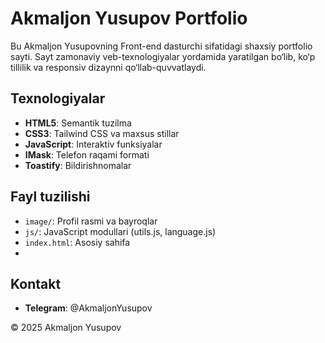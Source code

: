 # Akmaljon Yusupov Portfolio

Bu Akmaljon Yusupovning Front-end dasturchi sifatidagi shaxsiy portfolio sayti. Sayt zamonaviy veb-texnologiyalar yordamida yaratilgan bo‘lib, ko‘p tillilik va responsiv dizaynni qo‘llab-quvvatlaydi.

## Texnologiyalar

- **HTML5**: Semantik tuzilma
- **CSS3**: Tailwind CSS va maxsus stillar
- **JavaScript**: Interaktiv funksiyalar
- **IMask**: Telefon raqami formati
- **Toastify**: Bildirishnomalar

## Fayl tuzilishi

- `image/`: Profil rasmi va bayroqlar
- `js/`: JavaScript modullari (utils.js, language.js)
- `index.html`: Asosiy sahifa
- 
## Kontakt

- **Telegram**: @AkmaljonYusupov


© 2025 Akmaljon Yusupov
